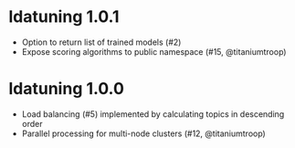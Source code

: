 # ldatuning 1.0.1
  * Option to return list of trained models (#2)
  * Expose scoring algorithms to public namespace (#15, @titaniumtroop)
  
# ldatuning 1.0.0
  * Load balancing (#5) implemented by calculating topics in descending order
  * Parallel processing for multi-node clusters (#12, @titaniumtroop)
